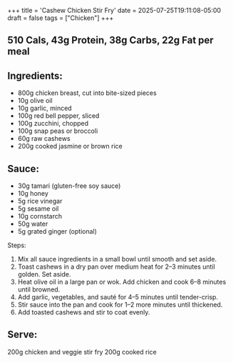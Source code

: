 +++
title = 'Cashew Chicken Stir Fry'
date = 2025-07-25T19:11:08-05:00
draft = false
tags = ["Chicken"]
+++


## 510 Cals, 43g Protein, 38g Carbs, 22g Fat per meal

## Ingredients:
- 800g chicken breast, cut into bite-sized pieces
- 10g olive oil
- 10g garlic, minced
- 100g red bell pepper, sliced
- 100g zucchini, chopped
- 100g snap peas or broccoli
- 60g raw cashews
- 200g cooked jasmine or brown rice

## Sauce:
- 30g tamari (gluten-free soy sauce)
- 10g honey
- 5g rice vinegar
- 5g sesame oil
- 10g cornstarch
- 50g water
- 5g grated ginger (optional)

Steps:
1.	Mix all sauce ingredients in a small bowl until smooth and set aside.
2.	Toast cashews in a dry pan over medium heat for 2–3 minutes until golden. Set aside.
3.	Heat olive oil in a large pan or wok. Add chicken and cook 6–8 minutes until browned.
4.	Add garlic, vegetables, and sauté for 4–5 minutes until tender-crisp.
5.	Stir sauce into the pan and cook for 1–2 more minutes until thickened.
6.	Add toasted cashews and stir to coat evenly.


## Serve:
200g chicken and veggie stir fry
200g cooked rice
